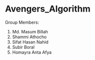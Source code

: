 # Avengers_Algorithm

Group Members:
1. Md. Masum Billah 
2. Shammi Athocho 
3. Sifat Hasan Nahid
4. Subir Boral
5. Homayra Anta Afya